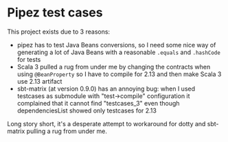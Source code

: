 # Pipez test cases

This project exists due to 3 reasons:

* pipez has to test Java Beans conversions, so I need some nice way of generating a lot of Java Beans with
  a reasonable `.equals` and `.hashCode` for tests
* Scala 3 pulled a rug from under me by changing the contracts when using `@BeanProperty` so I have to compile
  for 2.13 and then make Scala 3 use 2.13 artifact
* sbt-matrix (at version 0.9.0) has an annoying bug: when I used testcases as submodule with "test->compile"
  configuration it complained that it cannot find "testcases_3" even though dependenciesList showed only testcases for
 2.13

Long story short, it's a desperate attempt to workaround for dotty and sbt-matrix pulling a rug from under me.
